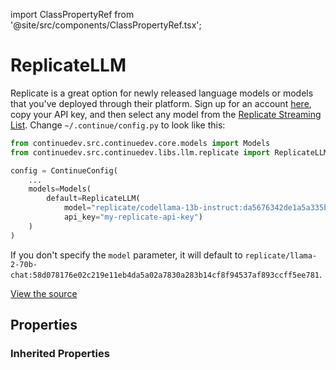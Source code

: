 import ClassPropertyRef from '@site/src/components/ClassPropertyRef.tsx';

# ReplicateLLM

Replicate is a great option for newly released language models or models that you've deployed through their platform. Sign up for an account [here](https://replicate.ai/), copy your API key, and then select any model from the [Replicate Streaming List](https://replicate.com/collections/streaming-language-models). Change `~/.continue/config.py` to look like this:

```python title="~/.continue/config.py"
from continuedev.src.continuedev.core.models import Models
from continuedev.src.continuedev.libs.llm.replicate import ReplicateLLM

config = ContinueConfig(
    ...
    models=Models(
        default=ReplicateLLM(
            model="replicate/codellama-13b-instruct:da5676342de1a5a335b848383af297f592b816b950a43d251a0a9edd0113604b",
            api_key="my-replicate-api-key")
    )
)
```

If you don't specify the `model` parameter, it will default to `replicate/llama-2-70b-chat:58d078176e02c219e11eb4da5a02a7830a283b14cf8f94537af893ccff5ee781`.

[View the source](https://github.com/continuedev/continue/tree/main/continuedev/src/continuedev/libs/llm/replicate.py)

## Properties



### Inherited Properties

<ClassPropertyRef name='api_key' details='{&quot;title&quot;: &quot;Api Key&quot;, &quot;description&quot;: &quot;Replicate API key&quot;, &quot;type&quot;: &quot;string&quot;}' required={true} default=""/>
<ClassPropertyRef name='title' details='{&quot;title&quot;: &quot;Title&quot;, &quot;description&quot;: &quot;A title that will identify this model in the model selection dropdown&quot;, &quot;type&quot;: &quot;string&quot;}' required={false} default=""/>
<ClassPropertyRef name='system_message' details='{&quot;title&quot;: &quot;System Message&quot;, &quot;description&quot;: &quot;A system message that will always be followed by the LLM&quot;, &quot;type&quot;: &quot;string&quot;}' required={false} default=""/>
<ClassPropertyRef name='context_length' details='{&quot;title&quot;: &quot;Context Length&quot;, &quot;description&quot;: &quot;The maximum context length of the LLM in tokens, as counted by count_tokens.&quot;, &quot;default&quot;: 2048, &quot;type&quot;: &quot;integer&quot;}' required={false} default="2048"/>
<ClassPropertyRef name='unique_id' details='{&quot;title&quot;: &quot;Unique Id&quot;, &quot;description&quot;: &quot;The unique ID of the user.&quot;, &quot;type&quot;: &quot;string&quot;}' required={false} default=""/>
<ClassPropertyRef name='model' details='{&quot;title&quot;: &quot;Model&quot;, &quot;description&quot;: &quot;The name of the model to be used (e.g. gpt-4, codellama)&quot;, &quot;default&quot;: &quot;replicate/llama-2-70b-chat:58d078176e02c219e11eb4da5a02a7830a283b14cf8f94537af893ccff5ee781&quot;, &quot;type&quot;: &quot;string&quot;}' required={false} default="replicate/llama-2-70b-chat:58d078176e02c219e11eb4da5a02a7830a283b14cf8f94537af893ccff5ee781"/>
<ClassPropertyRef name='max_tokens' details='{&quot;title&quot;: &quot;Max Tokens&quot;, &quot;description&quot;: &quot;The maximum number of tokens to generate.&quot;, &quot;default&quot;: 1024, &quot;type&quot;: &quot;integer&quot;}' required={false} default="1024"/>
<ClassPropertyRef name='stop_tokens' details='{&quot;title&quot;: &quot;Stop Tokens&quot;, &quot;description&quot;: &quot;Tokens that will stop the completion.&quot;, &quot;type&quot;: &quot;array&quot;, &quot;items&quot;: {&quot;type&quot;: &quot;string&quot;}}' required={false} default=""/>
<ClassPropertyRef name='timeout' details='{&quot;title&quot;: &quot;Timeout&quot;, &quot;description&quot;: &quot;Set the timeout for each request to the LLM. If you are running a local LLM that takes a while to respond, you might want to set this to avoid timeouts.&quot;, &quot;default&quot;: 300, &quot;type&quot;: &quot;integer&quot;}' required={false} default="300"/>
<ClassPropertyRef name='verify_ssl' details='{&quot;title&quot;: &quot;Verify Ssl&quot;, &quot;description&quot;: &quot;Whether to verify SSL certificates for requests.&quot;, &quot;type&quot;: &quot;boolean&quot;}' required={false} default=""/>
<ClassPropertyRef name='ca_bundle_path' details='{&quot;title&quot;: &quot;Ca Bundle Path&quot;, &quot;description&quot;: &quot;Path to a custom CA bundle to use when making the HTTP request&quot;, &quot;type&quot;: &quot;string&quot;}' required={false} default=""/>
<ClassPropertyRef name='proxy' details='{&quot;title&quot;: &quot;Proxy&quot;, &quot;description&quot;: &quot;Proxy URL to use when making the HTTP request&quot;, &quot;type&quot;: &quot;string&quot;}' required={false} default=""/>
<ClassPropertyRef name='prompt_templates' details='{&quot;title&quot;: &quot;Prompt Templates&quot;, &quot;description&quot;: &quot;A dictionary of prompt templates that can be used to customize the behavior of the LLM in certain situations. For example, set the \&quot;edit\&quot; key in order to change the prompt that is used for the /edit slash command. Each value in the dictionary is a string templated in mustache syntax, and filled in at runtime with the variables specific to the situation. See the documentation for more information.&quot;, &quot;default&quot;: {&quot;edit&quot;: &quot;Consider the following code:\n```\n{{{code_to_edit}}}\n```\nEdit the code to perfectly satisfy the following user request:\n{{{user_input}}}\nOutput nothing except for the code. No code block, no English explanation, no start/end tags.&quot;}, &quot;type&quot;: &quot;object&quot;}' required={false} default="{&#x27;edit&#x27;: &#x27;Consider the following code:\n```\n{{{code_to_edit}}}\n```\nEdit the code to perfectly satisfy the following user request:\n{{{user_input}}}\nOutput nothing except for the code. No code block, no English explanation, no start/end tags.&#x27;}"/>
